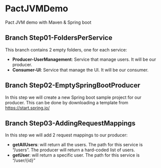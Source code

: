 # PactJVMDemo
Pact JVM demo with Maven &amp; Spring boot

Branch Step01-FoldersPerService
-------------------------------

This branch contains 2 empty folders, one for each service:
* **Producer-UserManagement**: Service that manage users. It will be our producer.
* **Consumer-UI**: Service that manage the UI. It will be our consumer.

Branch Step02-EmptySpringBootProducer
-------------------------------
In this step we will create a new Spring boot sample project for our producer.
This can be done by downloading a template from https://start.spring.io/ 

Branch Step03-AddingRequestMappings
------------------------------------
In this step we will add 2 request mappings to our producer:

* **getAllUsers**: will return all the users. The path for this service is “/users”.
The producer will return a hard-coded list of users.
* **getUser**: will return a specific user. The path for this service is “/user/{id}”

